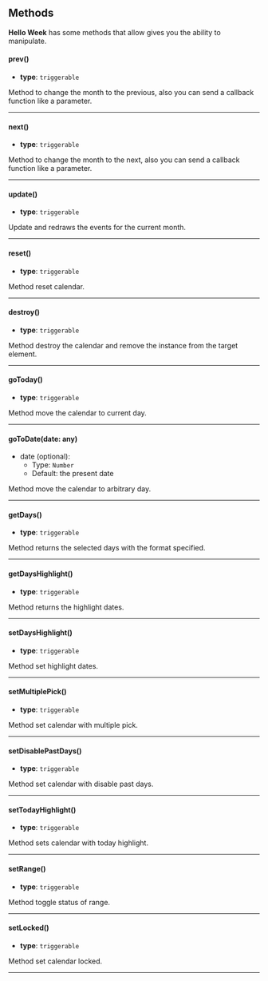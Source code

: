 ## Methods
**Hello Week** has some methods that allow gives you the ability to manipulate.

#### prev()
- **type**: `triggerable`

Method to change the month to the previous, also you can send a callback function like a parameter.

---

#### next()
- **type**: `triggerable`

Method to change the month to the next, also you can send a callback function like a parameter.

---

#### update()
- **type**: `triggerable`

Update and redraws the events for the current month.

---

#### reset()
- **type**: `triggerable`

Method reset calendar.

---

#### destroy()
- **type**: `triggerable`

Method destroy the calendar and remove the instance from the target element.

---

#### goToday()
- **type**: `triggerable`

Method move the calendar to current day.

---

#### goToDate(date: any)
- date (optional):
  - Type: `Number`
  - Default: the present date

Method move the calendar to arbitrary day.

---


#### getDays()
- **type**: `triggerable`

Method returns the selected days with the format specified.

---

#### getDaysHighlight()
- **type**: `triggerable`

Method returns the highlight dates.

---

#### setDaysHighlight()
- **type**: `triggerable`

Method set highlight dates.

---

#### setMultiplePick()
- **type**: `triggerable`

Method set calendar with multiple pick.

---

#### setDisablePastDays()
- **type**: `triggerable`

Method set calendar with disable past days.

---

#### setTodayHighlight()
- **type**: `triggerable`

Method sets calendar with today highlight.

---

#### setRange()
- **type**: `triggerable`

Method toggle status of range.

---

#### setLocked()
- **type**: `triggerable`

Method set calendar locked.

---
